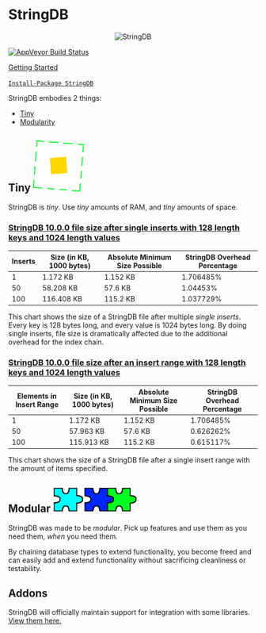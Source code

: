 # StringDB
<p align="center">
    <img src="https://rawcdn.githack.com/SirJosh3917/StringDB/master/icons/banner_ad.png" alt="StringDB" />
</p>

[![AppVeyor Build Status][badge_appveyor_build_image]][badge_appveyor_build_page]

[Getting Started][wiki_tutorials]

[```Install-Package StringDB```][link_nuget]

StringDB embodies 2 things:

 - [Tiny][section_tiny]
 - [Modularity][section_modular]



## Tiny ![icon_tiny]

StringDB is *tiny*. Use *tiny* amounts of RAM, and *tiny* amounts of space.

### [StringDB 10.0.0 file size after single inserts with 128 length keys and 1024 length values][source_insert_test]

| Inserts | Size (in KB, 1000 bytes) | Absolute Minimum Size Possible | StringDB Overhead Percentage |
| --- | --- | --- | --- |
| 1 | 1.172 KB | 1.152 KB | 1.706485% |
| 50 | 58.208 KB | 57.6 KB | 1.04453% |
| 100 | 116.408 KB | 115.2 KB | 1.037729% |

This chart shows the size of a StringDB file after multiple *single inserts*. Every key is 128 bytes long, and every value is 1024 bytes long. By doing single inserts, file size is dramatically affected due to the additional overhead for the index chain.

### [StringDB 10.0.0 file size after an insert range with 128 length keys and 1024 length values][source_insertrange_test]

| Elements in Insert Range | Size (in KB, 1000 bytes) | Absolute Minimum Size Possible | StringDB Overhead Percentage |
| --- | --- | --- | --- |
| 1 | 1.172 KB | 1.152 KB | 1.706485% |
| 50 | 57.963 KB | 57.6 KB | 0.626262% |
| 100 | 115.913 KB | 115.2 KB | 0.615117% |

This chart shows the size of a StringDB file after a single insert range with the amount of items specified.

## Modular ![icon_modular]

StringDB was made to be *modular*. Pick up features and use them as you need them, *when* you need them.

By chaining database types to extend functionality, you become freed and can easily add and extend functionality without sacrificing cleanliness or testability.

## Addons

StringDB will officially maintain support for integration with some libraries. [View them here.][link_addons]

[icon_banner_ad]: ./icons/banner_ad.png
[icon_modular]: ./icons/modular.png
[icon_tiny]: ./icons/tiny.png
[icon_understand]: ./icons/understand.png

[badge_appveyor_build_image]: https://ci.appveyor.com/api/projects/status/github/SirJosh3917/StringDB?svg=true
[badge_appveyor_build_page]: https://ci.appveyor.com/project/sirjosh3917/stringdb

[link_nuget]: https://www.nuget.org/packages/StringDB
[link_addons]: ./addons/addons.md

[section_modular]: #modular-
[section_tiny]: #tiny-
[section_understandable]: #understandable-
[section_simple]: #simple-

[source_insert_test]: ./src/StringDB.PerformanceNumbers/SingleInsertFileSize.cs
[source_insertrange_test]: ./src/StringDB.PerformanceNumbers/InsertRangeFileSize.cs

[wiki_stringdb_format]: https://github.com/SirJosh3917/StringDB/wiki/StringDB-10.0.0-Format
[wiki_tutorials]: https://github.com/SirJosh3917/StringDB/wiki/Getting-Started